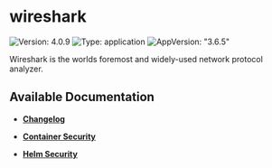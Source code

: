 # wireshark

![Version: 4.0.9](https://img.shields.io/badge/Version-4.0.9-informational?style=flat-square) ![Type: application](https://img.shields.io/badge/Type-application-informational?style=flat-square) ![AppVersion: "3.6.5"](https://img.shields.io/badge/AppVersion-"3.6.5"-informational?style=flat-square)

Wireshark is the worlds foremost and widely-used network protocol analyzer.

## Available Documentation

- [**Changelog**](CHANGELOG)

- [**Container Security**](container-security)

- [**Helm Security**](helm-security)

